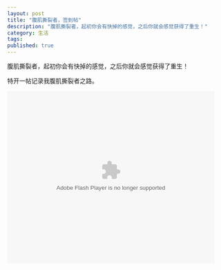 ```yaml
---
layout: post
title: "腹肌撕裂者，签到帖"
description: "腹肌撕裂者，起初你会有快掉的感觉，之后你就会感觉获得了重生！"
category: 生活
tags: 
published: true
---
```


腹肌撕裂者，起初你会有快掉的感觉，之后你就会感觉获得了重生！

特开一帖记录我腹肌撕裂者之路。

<embed src="http://player.youku.com/player.php/sid/XMzg4ODIyMDEy/v.swf" allowFullScreen="true" quality="high" width="480" height="400" align="middle" allowScriptAccess="always" type="application/x-shockwave-flash"/>
